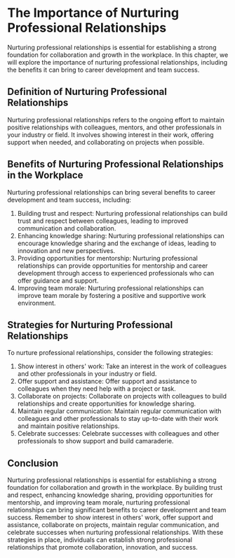 The Importance of Nurturing Professional Relationships
=======================================================================================================

Nurturing professional relationships is essential for establishing a strong foundation for collaboration and growth in the workplace. In this chapter, we will explore the importance of nurturing professional relationships, including the benefits it can bring to career development and team success.

Definition of Nurturing Professional Relationships
--------------------------------------------------

Nurturing professional relationships refers to the ongoing effort to maintain positive relationships with colleagues, mentors, and other professionals in your industry or field. It involves showing interest in their work, offering support when needed, and collaborating on projects when possible.

Benefits of Nurturing Professional Relationships in the Workplace
-----------------------------------------------------------------

Nurturing professional relationships can bring several benefits to career development and team success, including:

1. Building trust and respect: Nurturing professional relationships can build trust and respect between colleagues, leading to improved communication and collaboration.
2. Enhancing knowledge sharing: Nurturing professional relationships can encourage knowledge sharing and the exchange of ideas, leading to innovation and new perspectives.
3. Providing opportunities for mentorship: Nurturing professional relationships can provide opportunities for mentorship and career development through access to experienced professionals who can offer guidance and support.
4. Improving team morale: Nurturing professional relationships can improve team morale by fostering a positive and supportive work environment.

Strategies for Nurturing Professional Relationships
---------------------------------------------------

To nurture professional relationships, consider the following strategies:

1. Show interest in others' work: Take an interest in the work of colleagues and other professionals in your industry or field.
2. Offer support and assistance: Offer support and assistance to colleagues when they need help with a project or task.
3. Collaborate on projects: Collaborate on projects with colleagues to build relationships and create opportunities for knowledge sharing.
4. Maintain regular communication: Maintain regular communication with colleagues and other professionals to stay up-to-date with their work and maintain positive relationships.
5. Celebrate successes: Celebrate successes with colleagues and other professionals to show support and build camaraderie.

Conclusion
----------

Nurturing professional relationships is essential for establishing a strong foundation for collaboration and growth in the workplace. By building trust and respect, enhancing knowledge sharing, providing opportunities for mentorship, and improving team morale, nurturing professional relationships can bring significant benefits to career development and team success. Remember to show interest in others' work, offer support and assistance, collaborate on projects, maintain regular communication, and celebrate successes when nurturing professional relationships. With these strategies in place, individuals can establish strong professional relationships that promote collaboration, innovation, and success.
